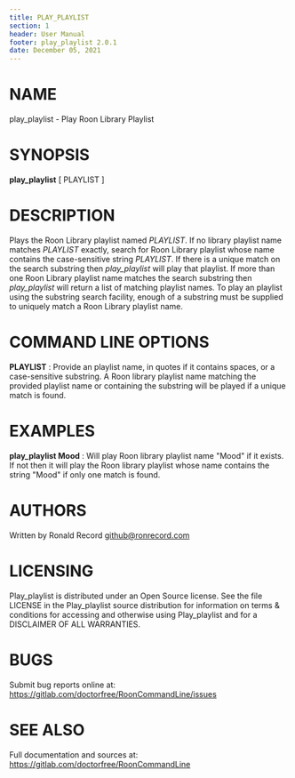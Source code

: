 ```yaml
---
title: PLAY_PLAYLIST
section: 1
header: User Manual
footer: play_playlist 2.0.1
date: December 05, 2021
---
```

# NAME
play_playlist - Play Roon Library Playlist

# SYNOPSIS
**play_playlist** [ PLAYLIST ]

# DESCRIPTION
Plays the Roon Library playlist named *PLAYLIST*. If no library playlist name matches *PLAYLIST* exactly, search for Roon Library playlist whose name contains the case-sensitive string *PLAYLIST*. If there is a unique match on the search substring then *play_playlist* will play that playlist. If more than one Roon Library playlist name matches the search substring then *play_playlist* will return a list of matching playlist names. To play an playlist using the substring search facility, enough of a substring must be supplied to uniquely match a Roon Library playlist name.

# COMMAND LINE OPTIONS
**PLAYLIST**
:  Provide an playlist name, in quotes if it contains spaces, or a case-sensitive substring. A Roon library playlist name matching the provided playlist name or containing the substring will be played if a unique match is found.

# EXAMPLES
**play_playlist Mood**
: Will play Roon library playlist name "Mood" if it exists. If not then it will play the Roon library playlist whose name contains the string "Mood" if only one match is found.

# AUTHORS
Written by Ronald Record github@ronrecord.com

# LICENSING
Play_playlist is distributed under an Open Source license.
See the file LICENSE in the Play_playlist source distribution
for information on terms &amp; conditions for accessing and
otherwise using Play_playlist and for a DISCLAIMER OF ALL WARRANTIES.

# BUGS
Submit bug reports online at: https://gitlab.com/doctorfree/RoonCommandLine/issues

# SEE ALSO
Full documentation and sources at: https://gitlab.com/doctorfree/RoonCommandLine

